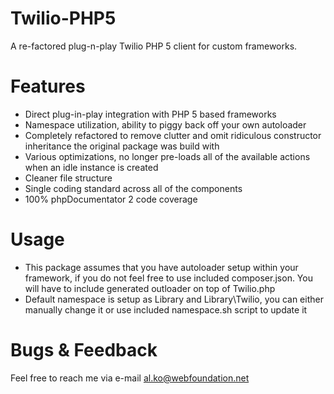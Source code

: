 Twilio-PHP5
===========

A re-factored plug-n-play Twilio PHP 5 client for custom frameworks.

Features
===========
* Direct plug-in-play integration with PHP 5 based frameworks
* Namespace utilization, ability to piggy back off your own autoloader
* Completely refactored to remove clutter and omit ridiculous constructor inheritance the original package was build with
* Various optimizations, no longer pre-loads all of the available actions when an idle instance is created
* Cleaner file structure
* Single coding standard across all of the components
* 100% phpDocumentator 2 code coverage

Usage
===========
* This package assumes that you have autoloader setup within your framework, if you do not feel free to use included composer.json. You will have to include generated outloader on top of Twilio.php
* Default namespace is setup as Library and Library\Twilio, you can either manually change it or use included namespace.sh script to update it 

Bugs & Feedback
===========
Feel free to reach me via e-mail al.ko@webfoundation.net
